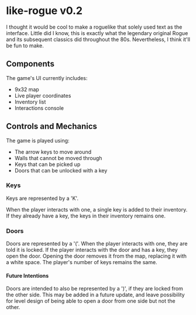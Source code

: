 # like-rogue v0.2
I thought it would be cool to make a roguelike that solely used text as the interface. Little did I know, this is exactly what the legendary original Rogue and its subsequent classics did throughout the 80s. Nevertheless, I think it'll be fun to make.

## Components
The game's UI currently includes:
  - 9x32 map
  - Live player coordinates
  - Inventory list
  - Interactions console

## Controls and Mechanics
The game is played using:
  - The arrow keys to move around
  - Walls that cannot be moved through
  - Keys that can be picked up
  - Doors that can be unlocked with a key

### Keys
Keys are represented by a 'K'.

When the player interacts with one, a single key is added to their inventory. If they already have a key, the keys in their inventory remains one.

### Doors
Doors are represented by a '('.
When the player interacts with one, they are told it is locked.
If the player interacts with the door and has a key, they open the door. Opening the door removes it from the map, replacing it with a white space. The player's number of keys remains the same.

#### Future Intentions
Doors are intended to also be represented by a ')', if they are locked from the other side. This may be added in a future update, and leave possibility for level design of being able to open a door from one side but not the other.

